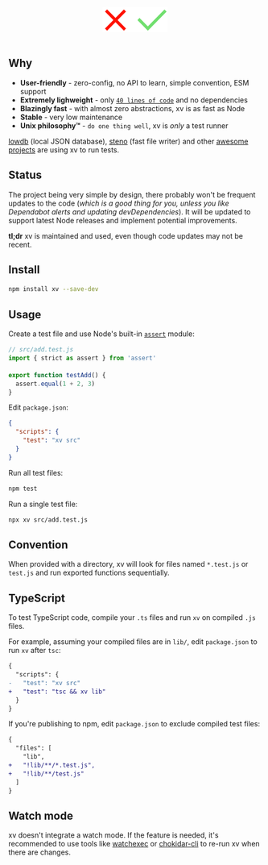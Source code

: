 <p align="center">
  <br>
  <img src="xv.svg" alt="xv" height=50>
  <br>
  <br>
</p>

## Why

- __User-friendly__ - zero-config, no API to learn, simple convention, ESM support
- __Extremely lighweight__ - only [`40 lines of code`](https://github.com/typicode/xv/blob/main/src/bin.ts) and no dependencies
- __Blazingly fast__ - with almost zero abstractions, xv is as fast as Node
- __Stable__ - very low maintenance
- __Unix philosophy™__ - `do one thing well`, xv is _only_ a test runner

[lowdb](https://github.com/typicode/lowdb) (local JSON database), [steno](https://github.com/typicode/steno) (fast file writer) and other [awesome projects](https://github.com/typicode/xv/network/dependents) are using xv to run tests.

## Status

The project being very simple by design, there probably won't be frequent updates to the code (_which is a good thing for you, unless you like Dependabot alerts and updating devDependencies_). It will be updated to support latest Node releases and implement potential improvements. 

__tl;dr__ xv is maintained and used, even though code updates may not be recent.

## Install

```sh
npm install xv --save-dev
```

## Usage

Create a test file and use Node's built-in [`assert`](https://nodejs.org/api/assert.html) module:

```js
// src/add.test.js
import { strict as assert } from 'assert'

export function testAdd() {
  assert.equal(1 + 2, 3)
}
```

Edit `package.json`:

```json
{
  "scripts": {
    "test": "xv src"
  }
}
```

Run all test files:

```sh
npm test
```

Run a single test file:

```sh
npx xv src/add.test.js 
```

## Convention

When provided with a directory, xv will look for files named `*.test.js` or `test.js` and run exported functions sequentially.

## TypeScript

To test TypeScript code, compile your `.ts` files and run `xv` on compiled `.js` files. 

For example, assuming your compiled files are in `lib/`, edit `package.json` to run `xv` after `tsc`:

```diff
{
  "scripts": {
-   "test": "xv src"
+   "test": "tsc && xv lib"
  }
}
```

If you're publishing to npm, edit `package.json` to exclude compiled test files:

```diff
{
  "files": [
    "lib",
+   "!lib/**/*.test.js",
+   "!lib/**/test.js"
  ]
}
```

## Watch mode

xv doesn't integrate a watch mode. If the feature is needed, it's recommended to use tools like [watchexec](https://github.com/watchexec/watchexec) or [chokidar-cli](https://github.com/open-cli-tools/chokidar-cli) to re-run xv when there are changes.
